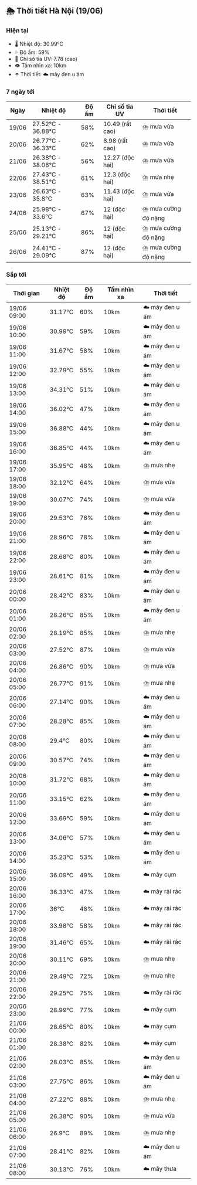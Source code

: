 ## 🌦️ Thời tiết Hà Nội (19/06)

### Hiện tại

- 🌡️ Nhiệt độ: 30.99℃
- 💦 Độ ẩm: 59%
- 🌟 Chỉ số tia UV: 7.78 (cao)
- 👁️ Tầm nhìn xa: 10km
- ☂️ Thời tiết: ☁️ mây đen u ám

### 7 ngày tới

| Ngày | Nhiệt độ | Độ ẩm | Chỉ số tia UV | Thời tiết |
| --- | --- | --- | --- | --- |
| 19/06 | 27.52℃ - 36.88℃ | 58% | 10.49 (rất cao) | ⛈️ mưa vừa |
| 20/06 | 26.77℃ - 36.33℃ | 62% | 8.98 (rất cao) | ⛈️ mưa vừa |
| 21/06 | 26.38℃ - 38.06℃ | 56% | 12.27 (độc hại) | ⛈️ mưa vừa |
| 22/06 | 27.43℃ - 38.51℃ | 61% | 12.3 (độc hại) | ⛈️ mưa nhẹ |
| 23/06 | 26.63℃ - 35.8℃ | 63% | 11.43 (độc hại) | ⛈️ mưa vừa |
| 24/06 | 25.98℃ - 33.6℃ | 67% | 12 (độc hại) | ⛈️ mưa cường độ nặng |
| 25/06 | 25.13℃ - 29.21℃ | 86% | 12 (độc hại) | ⛈️ mưa cường độ nặng |
| 26/06 | 24.41℃ - 29.09℃ | 87% | 12 (độc hại) | ⛈️ mưa cường độ nặng |

### Sắp tới

| Thời gian | Nhiệt độ | Độ ẩm | Tầm nhìn xa | Thời tiết |
| --- | --- | --- | --- | --- |
| 19/06 09:00 | 31.17℃ | 60% | 10km | ☁️ mây đen u ám |
| 19/06 10:00 | 30.99℃ | 59% | 10km | ☁️ mây đen u ám |
| 19/06 11:00 | 31.67℃ | 58% | 10km | ☁️ mây đen u ám |
| 19/06 12:00 | 32.79℃ | 55% | 10km | ☁️ mây đen u ám |
| 19/06 13:00 | 34.31℃ | 51% | 10km | ☁️ mây đen u ám |
| 19/06 14:00 | 36.02℃ | 47% | 10km | ☁️ mây đen u ám |
| 19/06 15:00 | 36.88℃ | 44% | 10km | ☁️ mây đen u ám |
| 19/06 16:00 | 36.85℃ | 44% | 10km | ☁️ mây đen u ám |
| 19/06 17:00 | 35.95℃ | 48% | 10km | ⛈️ mưa nhẹ |
| 19/06 18:00 | 32.12℃ | 64% | 10km | ⛈️ mưa vừa |
| 19/06 19:00 | 30.07℃ | 74% | 10km | ⛈️ mưa vừa |
| 19/06 20:00 | 29.53℃ | 76% | 10km | ☁️ mây đen u ám |
| 19/06 21:00 | 28.96℃ | 78% | 10km | ☁️ mây đen u ám |
| 19/06 22:00 | 28.68℃ | 80% | 10km | ☁️ mây đen u ám |
| 19/06 23:00 | 28.61℃ | 81% | 10km | ☁️ mây đen u ám |
| 20/06 00:00 | 28.42℃ | 83% | 10km | ☁️ mây đen u ám |
| 20/06 01:00 | 28.26℃ | 85% | 10km | ☁️ mây đen u ám |
| 20/06 02:00 | 28.19℃ | 85% | 10km | ⛈️ mưa nhẹ |
| 20/06 03:00 | 27.52℃ | 87% | 10km | ⛈️ mưa vừa |
| 20/06 04:00 | 26.86℃ | 90% | 10km | ⛈️ mưa vừa |
| 20/06 05:00 | 26.77℃ | 91% | 10km | ⛈️ mưa nhẹ |
| 20/06 06:00 | 27.14℃ | 90% | 10km | ☁️ mây đen u ám |
| 20/06 07:00 | 28.28℃ | 85% | 10km | ☁️ mây đen u ám |
| 20/06 08:00 | 29.4℃ | 80% | 10km | ☁️ mây đen u ám |
| 20/06 09:00 | 30.57℃ | 74% | 10km | ☁️ mây đen u ám |
| 20/06 10:00 | 31.72℃ | 68% | 10km | ☁️ mây đen u ám |
| 20/06 11:00 | 33.15℃ | 62% | 10km | ☁️ mây đen u ám |
| 20/06 12:00 | 33.69℃ | 59% | 10km | ☁️ mây đen u ám |
| 20/06 13:00 | 34.06℃ | 57% | 10km | ☁️ mây đen u ám |
| 20/06 14:00 | 35.23℃ | 53% | 10km | ☁️ mây đen u ám |
| 20/06 15:00 | 36.09℃ | 49% | 10km | ☁️ mây cụm |
| 20/06 16:00 | 36.33℃ | 47% | 10km | ☁️ mây rải rác |
| 20/06 17:00 | 36℃ | 48% | 10km | ☁️ mây rải rác |
| 20/06 18:00 | 33.98℃ | 58% | 10km | ☁️ mây rải rác |
| 20/06 19:00 | 31.46℃ | 65% | 10km | ☁️ mây rải rác |
| 20/06 20:00 | 30.11℃ | 69% | 10km | ⛈️ mưa nhẹ |
| 20/06 21:00 | 29.49℃ | 72% | 10km | ⛈️ mưa nhẹ |
| 20/06 22:00 | 29.25℃ | 75% | 10km | ☁️ mây rải rác |
| 20/06 23:00 | 28.99℃ | 77% | 10km | ☁️ mây cụm |
| 21/06 00:00 | 28.65℃ | 80% | 10km | ☁️ mây cụm |
| 21/06 01:00 | 28.38℃ | 82% | 10km | ☁️ mây cụm |
| 21/06 02:00 | 28.03℃ | 85% | 10km | ☁️ mây đen u ám |
| 21/06 03:00 | 27.75℃ | 86% | 10km | ☁️ mây đen u ám |
| 21/06 04:00 | 27.22℃ | 88% | 10km | ⛈️ mưa nhẹ |
| 21/06 05:00 | 26.38℃ | 90% | 10km | ⛈️ mưa vừa |
| 21/06 06:00 | 26.9℃ | 89% | 10km | ⛈️ mưa nhẹ |
| 21/06 07:00 | 28.41℃ | 82% | 10km | ☁️ mây đen u ám |
| 21/06 08:00 | 30.13℃ | 76% | 10km | ☁️ mây thưa |
